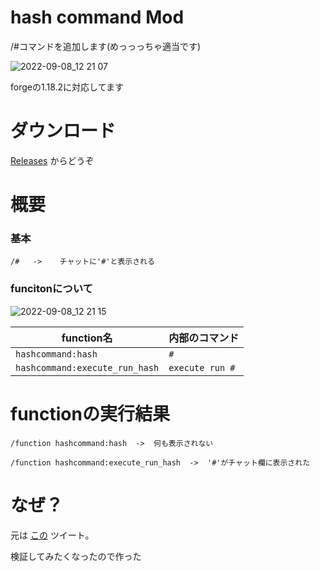 # hash command Mod
/#コマンドを追加します(めっっっちゃ適当です)

![2022-09-08_12 21 07](https://user-images.githubusercontent.com/108072158/189027094-78a2a3b5-c19d-478a-b947-6976eaa78e77.png)

forgeの1.18.2に対応してます

# ダウンロード
[Releases](https://github.com/hikoma0000/hash_command_Mod/releases/tag/v1.0) からどうぞ

# 概要
### 基本
`/#   ->    チャットに'#'と表示される`

### funcitonについて

![2022-09-08_12 21 15](https://user-images.githubusercontent.com/108072158/189027210-cf43a941-9831-4859-ba55-7f0c7462b760.png)

|  function名  |  内部のコマンド  |
| ---- | ---- |
|  `hashcommand:hash`  |  `#`  |
|  `hashcommand:execute_run_hash`  |  `execute run #`  |

# functionの実行結果
```
/function hashcommand:hash  ->  何も表示されない

/function hashcommand:execute_run_hash  ->  '#'がチャット欄に表示された
```

# なぜ？
元は [この](https://twitter.com/intsuc/status/1567124349001531392) ツイート。

検証してみたくなったので作った
